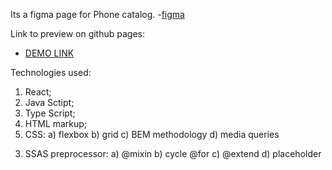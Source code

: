 Its a figma page for Phone catalog. -[figma](https://www.figma.com/design/uEetgWenSRxk9jgiym6Yzp/Phone-catalog-redesign?node-id=0-1&t=JraY9zm8LMi4G9JN-0)

Link to preview on github pages:

- [DEMO LINK](https://julyapetrovskaya.github.io/phone-catalog)

Technologies used:

1. React;
2. Java Sctipt;
3. Type Script;
4. HTML markup;
5. CSS:
   a) flexbox
   b) grid
   c) BEM methodology
   d) media queries

3) SSAS preprocessor:
   a) @mixin
   b) cycle @for
   c) @extend
   d) placeholder
